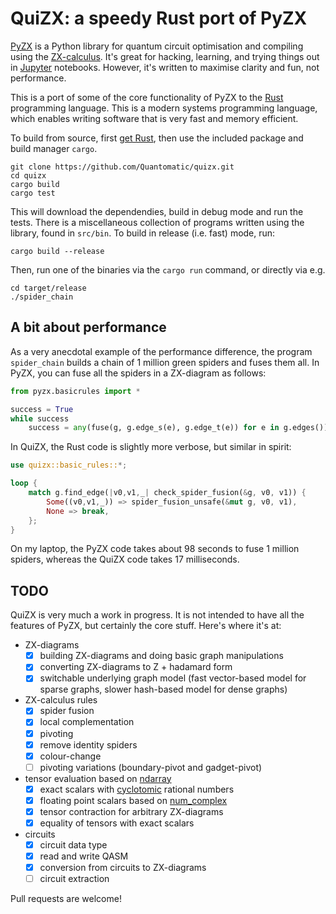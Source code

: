 # QuiZX: a speedy Rust port of PyZX

[PyZX](https://github.com/Quantomatic/pyzx) is a Python library for quantum circuit optimisation and compiling using the [ZX-calculus](https://zxcalculus.com). It's great for hacking, learning, and trying things out in [Jupyter](https://jupyter.org/) notebooks. However, it's written to maximise clarity and fun, not performance.

This is a port of some of the core functionality of PyZX to the [Rust](https://www.rust-lang.org/) programming language. This is a modern systems programming language, which enables writing software that is very fast and memory efficient.

To build from source, first [get Rust](https://www.rust-lang.org/tools/install), then use the included package and build manager `cargo`.

    git clone https://github.com/Quantomatic/quizx.git
    cd quizx
    cargo build
    cargo test

This will download the dependendies, build in debug mode and run the tests. There is a miscellaneous collection of programs written using the library, found in `src/bin`. To build in release (i.e. fast) mode, run:

    cargo build --release

Then, run one of the binaries via the `cargo run` command, or directly via e.g.

    cd target/release
    ./spider_chain

## A bit about performance

As a very anecdotal example of the performance difference, the program `spider_chain` builds a chain of 1 million green spiders and fuses them all. In PyZX, you can fuse all the spiders in a ZX-diagram as follows:

```python
from pyzx.basicrules import *

success = True
while success
    success = any(fuse(g, g.edge_s(e), g.edge_t(e)) for e in g.edges()):
```

In QuiZX, the Rust code is slightly more verbose, but similar in spirit:
```rust
use quizx::basic_rules::*;

loop {
    match g.find_edge(|v0,v1,_| check_spider_fusion(&g, v0, v1)) {
        Some((v0,v1,_)) => spider_fusion_unsafe(&mut g, v0, v1),
        None => break,
    };
}
```

On my laptop, the PyZX code takes about 98 seconds to fuse 1 million spiders, whereas the QuiZX code takes 17 milliseconds.

## TODO

QuiZX is very much a work in progress. It is not intended to have all the features of PyZX, but certainly the core stuff. Here's where it's at:

- ZX-diagrams
  - [X] building ZX-diagrams and doing basic graph manipulations
  - [X] converting ZX-diagrams to Z + hadamard form
  - [X] switchable underlying graph model (fast vector-based model for sparse graphs, slower hash-based model for dense graphs)
- ZX-calculus rules
  - [X] spider fusion
  - [X] local complementation
  - [X] pivoting
  - [X] remove identity spiders
  - [X] colour-change
  - [ ] pivoting variations (boundary-pivot and gadget-pivot)
- tensor evaluation based on [ndarray](https://github.com/rust-ndarray/ndarray)
  - [X] exact scalars with [cyclotomic](https://en.wikipedia.org/wiki/Cyclotomic_field)
      rational numbers
  - [X] floating point scalars based on [num_complex](https://crates.io/crates/num-complex)
  - [X] tensor contraction for arbitrary ZX-diagrams
  - [X] equality of tensors with exact scalars
- circuits
  - [X] circuit data type
  - [X] read and write QASM
  - [X] conversion from circuits to ZX-diagrams
  - [ ] circuit extraction

Pull requests are welcome!

